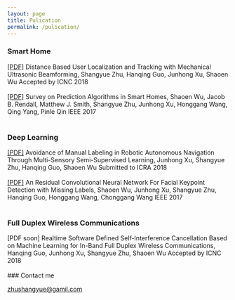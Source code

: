 ```yaml
---
layout: page
title: Pulication
permalink: /pulication/
---
```


<h3> Smart Home</h3>
<span><a href="{{ site.baseurl }}/images/sensor.pdf">[PDF]</a> Distance Based User Localization and Tracking with Mechanical Ultrasonic Beamforming,</span>
<span class="t3authors">Shangyue Zhu, Hanqing Guo, Junhong Xu, Shaoen Wu</span>
<span class="t3pulishtime">Accepted by ICNC 2018</span>
<br>
<br>
<span><a href="http://ieeexplore.ieee.org/stamp/stamp.jsp?arnumber=7851022">[PDF]</a> Survey on Prediction Algorithms in Smart Homes,</span>
<span class="t3authors">Shaoen Wu, Jacob B. Rendall, Matthew J. Smith, Shangyue Zhu, Junhong Xu, Honggang Wang, Qing Yang, Pinle Qin</span>
<span class="t3pulishtime">IEEE 2017</span>
<br>
<br>
<h3> Deep Learning </h3>
<span><a href="https://arxiv.org/abs/1709.07911">[PDF]</a> Avoidance of Manual Labeling in Robotic Autonomous Navigation Through Multi-Sensory Semi-Supervised Learning,</span>
<span class="t3authors">Junhong Xu, Shangyue Zhu, Hanqing Guo, Shaoen Wu</span>
<span class="t3pulishtime">Submitted to ICRA 2018</span>
<br>
<br>
<span><a href="https://mc.manuscriptcentral.com/downloads/linkpool/prod1/ieee-access/2017/3/s1-ln262550671795442991-1939656818Hwf-14022166IdV78197685026255067PDF_HI0001.pdf">[PDF]</a>
An Residual Convolutional Neural Network For Facial Keypoint Detection with Missing Labels,</span>
<span class="t3authors">Shaoen Wu, Junhong Xu, Shangyue Zhu, Hanqing Guo, Honggang Wang, Chonggang Wang</span>
<span class="t3pulishtime">IEEE 2017</span>
<br>
<br>
<h3> Full Duplex Wireless Communications </h3>
<span>[PDF soon] Realtime Software Defined Self-Interference Cancellation Based on Machine Learning for In-Band Full Duplex Wireless Communications,</span>
<span class="t3authors">Hanqing Guo, Junhong Xu, Shangyue Zhu, Shaoen Wu</span>
<span class="t3pulishtime">Accepted by ICNC 2018</span>
<br>
<br>
### Contact me

[zhushangyue@gamil.com](mailto:zhushangyue@gamil.com)
